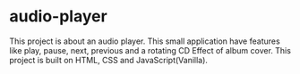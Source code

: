 # audio-player
This project is about an audio player. This small application have features like play, pause, next, previous and a rotating CD Effect of album cover. 
This project is built on HTML, CSS and JavaScript(Vanilla). 
